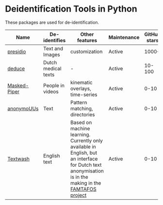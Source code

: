 # Deidentification Tools in Python

These packages are used for de-identification.

| Name | De-identifies | Other features | Maintenance | GitHub stars | More info | License |
|--|--|--|--|--|--|--|
| [presidio](https://github.com/microsoft/presidio) | Text and Images | customization | Active | 1000+ | - | [MIT](https://github.com/microsoft/presidio/blob/main/LICENSE)
| [deduce](https://github.com/vmenger/deduce) | Dutch medical texts | - | Active | 10-100 | [article](https://doi.org/10.1016/j.tele.2017.08.002) | [GPL-v3](https://github.com/vmenger/deduce/blob/main/LICENSE.md)
| [Masked-Piper](https://github.com/WimPouw/TowardsMultimodalOpenScience) | People in videos | kinematic overlays, time-series | Active | 0-10 | - | MIT |
| [anonymoUUs](https://github.com/UtrechtUniversity/anonymouus) | Text | Pattern matching, directories | Active | 0-10 | - | [MIT](https://github.com/UtrechtUniversity/anonymouus/blob/main/LICENSE.md) |
| [Textwash](https://github.com/maximilianmozes/textwash) | English  text | Based on machine learning. Currently only available in English, but an interface for Dutch text anonymisation is in the making in the [FAMTAFOS project](https://www.nwo.nl/en/projects/203001143) | Active | 0-10 | - | [GPL-v3](https://github.com/maximilianmozes/textwash/blob/main/LICENSE) |

